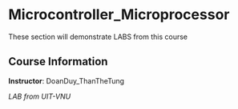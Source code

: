 # Microcontroller_Microprocessor
These section will demonstrate LABS from this course
## Course Information
**Instructor**: DoanDuy_ThanTheTung

*LAB from UIT-VNU*
